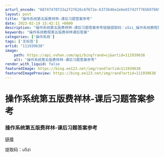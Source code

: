 ```yaml
---
arturl_encode: "68747470733a2f2f626c6f672e:6373646e2e6e65742f77656978696e5f34343330333637372f:61727469636c652f64657461696c732f313131393339363338"
layout: post
title: "操作系统第五版费祥林-课后习题答案参考"
date: 2023-02-19 15:42:11 +0800
description: "操作系统第五版费祥林-课后习题答案参考链接提取码：u5zi_操作系统教程第五版费祥林课后答案"
keywords: "操作系统教程第五版费祥林课后答案"
categories: ['操作系统']
tags: ['无标签']
artid: "111939638"
image:
    path: https://api.vvhan.com/api/bing?rand=sj&artid=111939638
    alt: "操作系统第五版费祥林-课后习题答案参考"
render_with_liquid: false
featuredImage: https://bing.ee123.net/img/rand?artid=111939638
featuredImagePreview: https://bing.ee123.net/img/rand?artid=111939638
---
```


# 操作系统第五版费祥林-课后习题答案参考

### 操作系统第五版费祥林-课后习题答案参考

[链接](https://pan.baidu.com/s/1u-CQ4Y6HeFFgrsA6pKABGQ)
  
提取码：u5zi